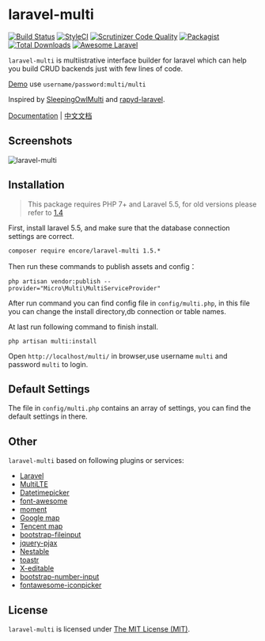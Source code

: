laravel-multi
=====

[![Build Status](https://travis-ci.org/z-song/laravel-multi.svg?branch=master)](https://travis-ci.org/z-song/laravel-multi)
[![StyleCI](https://styleci.io/repos/48796179/shield)](https://styleci.io/repos/48796179)
[![Scrutinizer Code Quality](https://scrutinizer-ci.com/g/z-song/laravel-multi/badges/quality-score.png?b=master)](https://scrutinizer-ci.com/g/z-song/laravel-multi/?branch=master)
[![Packagist](https://img.shields.io/packagist/l/encore/laravel-multi.svg?maxAge=2592000)](https://packagist.org/packages/encore/laravel-multi)
[![Total Downloads](https://img.shields.io/packagist/dt/encore/laravel-multi.svg?style=flat-square)](https://packagist.org/packages/encore/laravel-multi)
[![Awesome Laravel](https://img.shields.io/badge/Awesome-Laravel-brightgreen.svg)](https://github.com/z-song/laravel-multi)

`laravel-multi` is multiistrative interface builder for laravel which can help you build CRUD backends just with few lines of code.

[Demo](http://laravel-multi.org/demo) use `username/password:multi/multi`

Inspired by [SleepingOwlMulti](https://github.com/sleeping-owl/multi) and [rapyd-laravel](https://github.com/zofe/rapyd-laravel).

[Documentation](http://laravel-multi.org/docs) | [中文文档](http://laravel-multi.org/docs/#/zh/)

Screenshots
------------

![laravel-multi](https://cloud.githubusercontent.com/assets/1479100/19625297/3b3deb64-9947-11e6-807c-cffa999004be.jpg)

Installation
------------

> This package requires PHP 7+ and Laravel 5.5, for old versions please refer to [1.4](http://laravel-multi.org/docs/v1.4/#/) 

First, install laravel 5.5, and make sure that the database connection settings are correct.

```
composer require encore/laravel-multi 1.5.*
```

Then run these commands to publish assets and config：

```
php artisan vendor:publish --provider="Micro\Multi\MultiServiceProvider"
```
After run command you can find config file in `config/multi.php`, in this file you can change the install directory,db connection or table names.

At last run following command to finish install. 
```
php artisan multi:install
```

Open `http://localhost/multi/` in browser,use username `multi` and password `multi` to login.

Default Settings
------------
The file in `config/multi.php` contains an array of settings, you can find the default settings in there.


Other
------------
`laravel-multi` based on following plugins or services:

+ [Laravel](https://laravel.com/)
+ [MultiLTE](https://almsaeedstudio.com/)
+ [Datetimepicker](http://eonasdan.github.io/bootstrap-datetimepicker/)
+ [font-awesome](http://fontawesome.io)
+ [moment](http://momentjs.com/)
+ [Google map](https://www.google.com/maps)
+ [Tencent map](http://lbs.qq.com/)
+ [bootstrap-fileinput](https://github.com/kartik-v/bootstrap-fileinput)
+ [jquery-pjax](https://github.com/defunkt/jquery-pjax)
+ [Nestable](http://dbushell.github.io/Nestable/)
+ [toastr](http://codeseven.github.io/toastr/)
+ [X-editable](http://github.com/vitalets/x-editable)
+ [bootstrap-number-input](https://github.com/wpic/bootstrap-number-input)
+ [fontawesome-iconpicker](https://github.com/itsjavi/fontawesome-iconpicker)

License
------------
`laravel-multi` is licensed under [The MIT License (MIT)](LICENSE).
